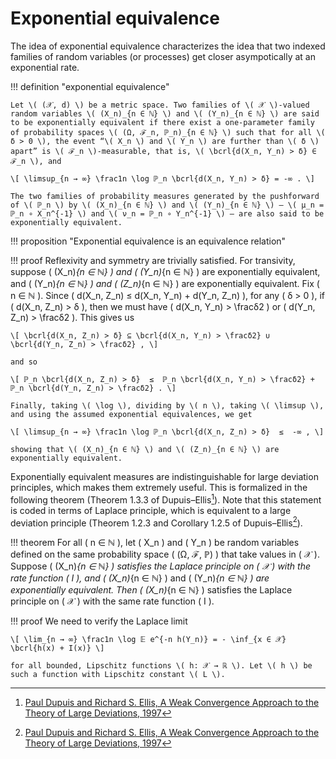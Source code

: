#   Exponential equivalence

The idea of exponential equivalence characterizes the idea that two indexed families of random variables (or processes) get closer asympotically at an exponential rate.

!!! definition "exponential equivalence"

    Let \( (𝒳, d) \) be a metric space. Two families of \( 𝒳 \)-valued random variables \( (X_n)_{n ∈ ℕ} \) and \( (Y_n)_{n ∈ ℕ} \) are said to be exponentially equivalent if there exist a one-parameter family of probability spaces \( (Ω, ℱ_n, ℙ_n)_{n ∈ ℕ} \) such that for all \( δ > 0 \), the event “\( X_n \) and \( Y_n \) are further than \( δ \) apart” is \( ℱ_n \)-measurable, that is, \( \bcrl{d(X_n, Y_n) > δ} ∈ ℱ_n \), and

    \[ \limsup_{n → ∞} \frac1n \log ℙ_n \bcrl{d(X_n, Y_n) > δ} = -∞ . \]

    The two families of probability measures generated by the pushforward of \( ℙ_n \) by \( (X_n)_{n ∈ ℕ} \) and \( (Y_n)_{n ∈ ℕ} \) — \( μ_n = ℙ_n ∘ X_n^{-1} \) and \( ν_n = ℙ_n ∘ Y_n^{-1} \) — are also said to be exponentially equivalent.


!!! proposition "Exponential equivalence is an equivalence relation"

!!! proof
    Reflexivity and symmetry are trivially satisfied. For transivity, suppose \( (X_n)_{n ∈ ℕ} \) and \( (Y_n)_{n ∈ ℕ} \) are exponentially equivalent, and \( (Y_n)_{n ∈ ℕ} \) and \( (Z_n)_{n ∈ ℕ} \) are exponentially equivalent. Fix \( n ∈ ℕ \). Since \( d(X_n, Z_n) ≤ d(X_n, Y_n) + d(Y_n, Z_n) \), for any \( δ > 0 \), if \( d(X_n, Z_n) > δ \), then we must have \( d(X_n, Y_n) > \fracδ2 \) or \( d(Y_n, Z_n) > \fracδ2 \). This gives us

    \[ \bcrl{d(X_n, Z_n) > δ} ⊆ \bcrl{d(X_n, Y_n) > \fracδ2} ∪ \bcrl{d(Y_n, Z_n) > \fracδ2} , \]

    and so

    \[ ℙ_n \bcrl{d(X_n, Z_n) > δ}  ≤  ℙ_n \bcrl{d(X_n, Y_n) > \fracδ2} + ℙ_n \bcrl{d(Y_n, Z_n) > \fracδ2} . \]

    Finally, taking \( \log \), dividing by \( n \), taking \( \limsup \), and using the assumed exponential equivalences, we get

    \[ \limsup_{n → ∞} \frac1n \log ℙ_n \bcrl{d(X_n, Z_n) > δ}  ≤  -∞ , \]

    showing that \( (X_n)_{n ∈ ℕ} \) and \( (Z_n)_{n ∈ ℕ} \) are exponentially equivalent.


Exponentially equivalent measures are indistinguishable for large deviation principles, which makes them extremely useful. This is formalized in the following theorem (Theorem 1.3.3 of Dupuis–Ellis[^DupuisEllis1997]). Note that this statement is coded in terms of Laplace principle, which is equivalent to a large deviation principle (Theorem 1.2.3 and Corollary 1.2.5 of Dupuis–Ellis[^DupuisEllis1997]).

!!! theorem
    For all \( n ∈ ℕ \), let \( X_n \) and \( Y_n \) be random variables defined on the same probability space \( (Ω, ℱ, ℙ) \) that take values in \( 𝒳 \). Suppose \( (X_n)_{n ∈ ℕ} \) satisfies the Laplace principle on \( 𝒳 \) with the rate function \( I \), and \( (X_n)_{n ∈ ℕ} \) and \( (Y_n)_{n ∈ ℕ} \) are exponentially equivalent. Then \( (X_n)_{n ∈ ℕ} \) satisfies the Laplace principle on \( 𝒳 \) with the same rate function \( I \).

!!! proof
    We need to verify the Laplace limit

    \[ \lim_{n → ∞} \frac1n \log 𝔼 e^{-n h(Y_n)} = - \inf_{x ∈ 𝒳} \bcrl{h(x) + I(x)} \]

    for all bounded, Lipschitz functions \( h: 𝒳 → ℝ \). Let \( h \) be such a function with Lipschitz constant \( L \).

[^DupuisEllis1997]: [Paul Dupuis and Richard S. Ellis, A Weak Convergence Approach to the Theory of Large Deviations, 1997](https://doi.org/10.1002/9781118165904)